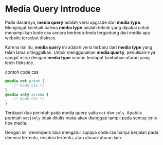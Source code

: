 # Media Query Introduce

Pada dasarnya, **media query** adalah versi upgrade dari **media type**. Mengingat kembali bahwa **media type** adalah teknik yang dipakai untuk menampilkan kode css secara berbeda-beda tergantung dari media apa website tersebut diakses.

Karena hal itu, **media query** ini adalah versi terbaru dari **media type** yang telah lama ditinggalkan. Untuk menggunakan **media querty**, penulisan-nya sangat mirip dengan **media type** namun terdapat tambahan aturan yang lebih fleksible.

contoh code css

```css
@media not print {
    /* Kode CSS */
}
@media only screen {
    /* Kode CSS */
}
```

Terdapat dua perintah pada media query yaitu `not` dan `only`. Apablia perintah `not|only` tidak ditulis maka akan dianggap tampil pada semua jenis tipe media.

Dengan ini, developers bisa mengatur supaya code css hanya berjalan pada dimensi tertentu, resolusi tertentu, atau aturan-aturan lain.
